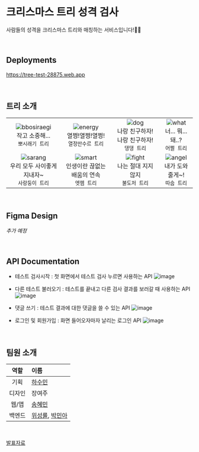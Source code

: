 # 크리스마스 트리 성격 검사

사람들의 성격을 크리스마스 트리와 매칭하는 서비스입니다!🎅🎄

<br>

## Deployments

https://tree-test-28875.web.app

<br>

## 트리 소개
|||||
|:--:|:--:|:--:|:--:|
|![bbosiraegi](https://user-images.githubusercontent.com/71062967/208026701-7beca464-a3b7-4310-903e-23f6854c0845.png)<br>작고 소중해...<br>`뽀시래기 트리`|![energy](https://user-images.githubusercontent.com/71062967/208026704-6e605eca-77bd-40e3-951e-941d6964ea6d.png)<br>열쩡!열쩡!열쩡!<br>`열정만수르 트리`|![dog](https://user-images.githubusercontent.com/71062967/208026707-445a9034-8503-45ca-8045-683aafe941f3.png)<br>나랑 친구하자! 나랑 친구하자!<br>`댕댕 트리`|![what](https://user-images.githubusercontent.com/71062967/208026706-b806f848-c911-4760-b7ea-40eb54782281.png)<br>너... 뭐... 돼..?<br>`어쩔 트리`|
|![sarang](https://user-images.githubusercontent.com/71062967/208026709-833a46fa-eba5-4ea0-982b-ff0871f10286.png)<br>우리 모두 사이좋게 지내자~<br>`사랑둥이 트리`|![smart](https://user-images.githubusercontent.com/71062967/208026708-d0fc30c9-2368-4adb-ab4c-3b34e1f2196f.png)<br>인생이란 끊없는 배움의 연속<br>`엣헴 트리`|![fight](https://user-images.githubusercontent.com/71062967/208026710-01f1d4ed-9658-4346-9cb8-ffd5c88d1f3a.png)<br>나는 절대 지지 않지<br>`불도저 트리`|![angel](https://user-images.githubusercontent.com/71062967/208026711-f0b162c2-da60-4424-8f92-c46220dcbd5e.png)<br>내가 도와줄게~!<br>`따숩 트리`|

<br>

## Figma Design

_추가 예정_

<br>

## API Documentation

- 테스트 검사시작
: 첫 화면에서 테스트 검사 누르면 사용하는 API
![image](https://user-images.githubusercontent.com/71062967/208034879-4e9d35fb-eb3f-4f2e-b177-17b09c1348c3.png)

- 다른 테스트 불러오기
: 테스트를 끝내고 다른 검사 결과를 보러갈 때 사용하는 API
![image](https://user-images.githubusercontent.com/71062967/208035005-a005e093-b8e9-4489-babf-0ff8da1aba42.png)

- 댓글 쓰기
: 테스트 결과에 대한 댓글을 쓸 수 있는 API
![image](https://user-images.githubusercontent.com/71062967/208035075-23d6b682-9fbf-45ca-96a5-8df89cf3fd67.png)

- 로그인 및 회원가입
: 화면 들어오자마자 날리는 로그인 API
![image](https://user-images.githubusercontent.com/71062967/208035183-cda5ece2-117f-4992-9611-07b5dd66c621.png)

<br>

## 팀원 소개
|역할|이름|
|:--:|:--|
|기획|[하수민](https://github.com/minha62)|
|디자인|장여주|
|웹/앱|[송혜민](https://github.com/songfox00)|
|백엔드|[위성률](https://github.com/s-ryuri), [박민아](https://github.com/Minaminaminamima)|

<br>

[발표자료](https://www.miricanvas.com/v/11m2sa2)


<!--

**Here are some ideas to get you started:**

🙋‍♀️ A short introduction - what is your organization all about?
🌈 Contribution guidelines - how can the community get involved?
👩‍💻 Useful resources - where can the community find your docs? Is there anything else the community should know?
🍿 Fun facts - what does your team eat for breakfast?
🧙 Remember, you can do mighty things with the power of [Markdown](https://docs.github.com/github/writing-on-github/getting-started-with-writing-and-formatting-on-github/basic-writing-and-formatting-syntax)
-->
